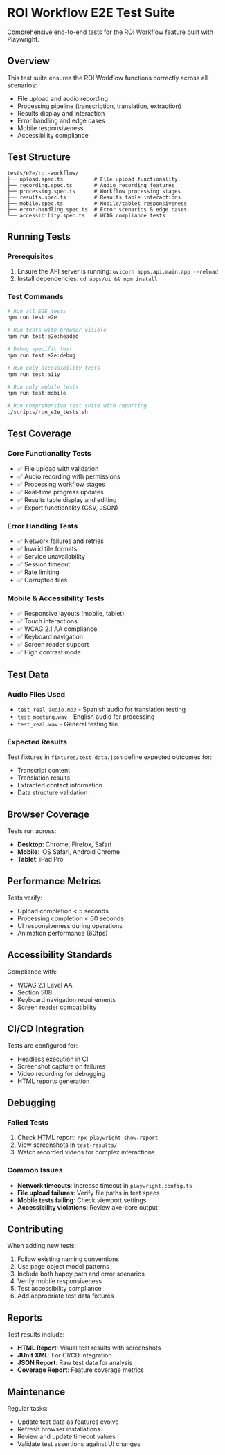 # ROI Workflow E2E Test Suite

Comprehensive end-to-end tests for the ROI Workflow feature built with Playwright.

## Overview

This test suite ensures the ROI Workflow functions correctly across all scenarios:
- File upload and audio recording
- Processing pipeline (transcription, translation, extraction)
- Results display and interaction
- Error handling and edge cases
- Mobile responsiveness
- Accessibility compliance

## Test Structure

```
tests/e2e/roi-workflow/
├── upload.spec.ts          # File upload functionality
├── recording.spec.ts       # Audio recording features
├── processing.spec.ts      # Workflow processing stages
├── results.spec.ts         # Results table interactions
├── mobile.spec.ts          # Mobile/tablet responsiveness
├── error-handling.spec.ts  # Error scenarios & edge cases
└── accessibility.spec.ts   # WCAG compliance tests
```

## Running Tests

### Prerequisites
1. Ensure the API server is running: `uvicorn apps.api.main:app --reload`
2. Install dependencies: `cd apps/ui && npm install`

### Test Commands

```bash
# Run all E2E tests
npm run test:e2e

# Run tests with browser visible
npm run test:e2e:headed

# Debug specific test
npm run test:e2e:debug

# Run only accessibility tests
npm run test:a11y

# Run only mobile tests
npm run test:mobile

# Run comprehensive test suite with reporting
./scripts/run_e2e_tests.sh
```

## Test Coverage

### Core Functionality Tests
- ✅ File upload with validation
- ✅ Audio recording with permissions
- ✅ Processing workflow stages
- ✅ Real-time progress updates
- ✅ Results table display and editing
- ✅ Export functionality (CSV, JSON)

### Error Handling Tests
- ✅ Network failures and retries
- ✅ Invalid file formats
- ✅ Service unavailability
- ✅ Session timeout
- ✅ Rate limiting
- ✅ Corrupted files

### Mobile & Accessibility Tests
- ✅ Responsive layouts (mobile, tablet)
- ✅ Touch interactions
- ✅ WCAG 2.1 AA compliance
- ✅ Keyboard navigation
- ✅ Screen reader support
- ✅ High contrast mode

## Test Data

### Audio Files Used
- `test_real_audio.mp3` - Spanish audio for translation testing
- `test_meeting.wav` - English audio for processing
- `test_real.wav` - General testing file

### Expected Results
Test fixtures in `fixtures/test-data.json` define expected outcomes for:
- Transcript content
- Translation results
- Extracted contact information
- Data structure validation

## Browser Coverage

Tests run across:
- **Desktop**: Chrome, Firefox, Safari
- **Mobile**: iOS Safari, Android Chrome
- **Tablet**: iPad Pro

## Performance Metrics

Tests verify:
- Upload completion < 5 seconds
- Processing completion < 60 seconds
- UI responsiveness during operations
- Animation performance (60fps)

## Accessibility Standards

Compliance with:
- WCAG 2.1 Level AA
- Section 508
- Keyboard navigation requirements
- Screen reader compatibility

## CI/CD Integration

Tests are configured for:
- Headless execution in CI
- Screenshot capture on failures
- Video recording for debugging
- HTML reports generation

## Debugging

### Failed Tests
1. Check HTML report: `npx playwright show-report`
2. View screenshots in `test-results/`
3. Watch recorded videos for complex interactions

### Common Issues
- **Network timeouts**: Increase timeout in `playwright.config.ts`
- **File upload failures**: Verify file paths in test specs
- **Mobile tests failing**: Check viewport settings
- **Accessibility violations**: Review axe-core output

## Contributing

When adding new tests:
1. Follow existing naming conventions
2. Use page object model patterns
3. Include both happy path and error scenarios
4. Verify mobile responsiveness
5. Test accessibility compliance
6. Add appropriate test data fixtures

## Reports

Test results include:
- **HTML Report**: Visual test results with screenshots
- **JUnit XML**: For CI/CD integration  
- **JSON Report**: Raw test data for analysis
- **Coverage Report**: Feature coverage metrics

## Maintenance

Regular tasks:
- Update test data as features evolve
- Refresh browser installations
- Review and update timeout values
- Validate test assertions against UI changes